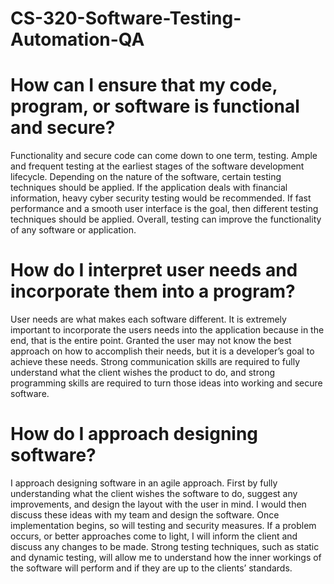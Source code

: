 # CS-320-Software-Testing-Automation-QA
#
# How can I ensure that my code, program, or software is functional and secure?
Functionality and secure code can come down to one term, testing. Ample and frequent testing at the earliest stages of the software development lifecycle. Depending on the nature of the software, certain testing techniques should be applied. If the application deals with financial information, heavy cyber security testing would be recommended. If fast performance and a smooth user interface is the goal, then different testing techniques should be applied. Overall, testing can improve the functionality of any software or application. 

# How do I interpret user needs and incorporate them into a program?
User needs are what makes each software different. It is extremely important to incorporate the users needs into the application because in the end, that is the entire point. Granted the user may not know the best approach on how to accomplish their needs, but it is a developer’s goal to achieve these needs. Strong communication skills are required to fully understand what the client wishes the product to do, and strong programming skills are required to turn those ideas into working and secure software. 

# How do I approach designing software?
I approach designing software in an agile approach. First by fully understanding what the client wishes the software to do, suggest any improvements, and design the layout with the user in mind. I would then discuss these ideas with my team and design the software. Once implementation begins, so will testing and security measures. If a problem occurs, or better approaches come to light, I will inform the client and discuss any changes to be made. Strong testing techniques, such as static and dynamic testing, will allow me to understand how the inner workings of the software will perform and if they are up to the clients’ standards. 
